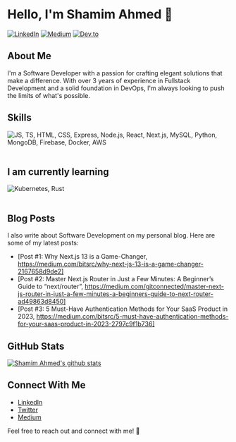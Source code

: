 # Hello, I'm Shamim Ahmed 👋

[![LinkedIn](https://img.shields.io/badge/-LinkedIn-blue?style=flat-square&logo=linkedin&logoColor=white&link=https://www.linkedin.com/in/shamimio/)](https://www.linkedin.com/in/shamimio/)
[![Medium](https://img.shields.io/badge/-Medium-black?style=flat-square&logo=medium&logoColor=white&link=https://medium.com/@shamimio)](https://medium.com/@shamimio)
[![Dev.to](https://img.shields.io/badge/-Dev.to-black?style=flat-square&logo=dev.to&logoColor=white&link=https://dev.to/shamimio)](https://dev.to/shamimio)

## About Me

I'm a Software Developer with a passion for crafting elegant solutions that make a difference. With over 3 years of experience in Fullstack Development and a solid foundation in DevOps, I'm always looking to push the limits of what's possible.

## Skills

<img src="https://skillicons.dev/icons?i=js,ts,html,css,express,nodejs,react,nextjs,mysql,python,mongodb,firebase,docker,aws" title="JS, TS, HTML, CSS, Express, Node.js, React, Next.js, MySQL, Python, MongoDB, Firebase, Docker, AWS" alt="JS, TS, HTML, CSS, Express, Node.js, React, Next.js, MySQL, Python, MongoDB, Firebase, Docker, AWS" /> <br /><br />

## I am currently learning

<img src="https://skillicons.dev/icons?i=kubernetes,rust" title="Kubernetes, Rust" alt="Kubernetes, Rust" /> <br /><br />

## Blog Posts

I also write about Software Development on my personal blog. Here are some of my latest posts:

- [Post #1: Why Next.js 13 is a Game-Changer, https://medium.com/bitsrc/why-next-js-13-is-a-game-changer-2167658d9de2]
- [Post #2: Master Next.js Router in Just a Few Minutes: A Beginner’s Guide to “next/router”, https://medium.com/gitconnected/master-next-js-router-in-just-a-few-minutes-a-beginners-guide-to-next-router-ad49863d8450]
- [Post #3: 5 Must-Have Authentication Methods for Your SaaS Product in 2023, https://medium.com/bitsrc/5-must-have-authentication-methods-for-your-saas-product-in-2023-2797c9f1b736]

## GitHub Stats

<a href="https://github.com/shamim-io/github-readme-stats"><img align="center" src="https://github-readme-stats-74t2.vercel.app/api?username=shamim-io&show_icons=true&include_all_commits=true&theme=radical&hide_border=true" alt="Shamim Ahmed's github stats" /></a> 

<!-- | [![Top Langs](https://github-readme-stats.vercel.app/api/top-langs/?username=shamim-io&layout=compact)](https://github.com/shamim-io/github-readme-stats) | -->
<!-- | ------------- | ------------ | -->

<!-- ![Your GitHub stats](https://github-readme-stats.vercel.app/api?username=shamim-io&show_icons=true&theme=radical) -->

## Connect With Me

- [LinkedIn](https://www.linkedin.com/in/shamimio/)
- [Twitter](https://twitter.com/shamim_io)
- [Medium](https://medium.com/@shamimio)
<!-- - [Dev.to](https://dev.to/shamimio) -->

Feel free to reach out and connect with me! 🚀
